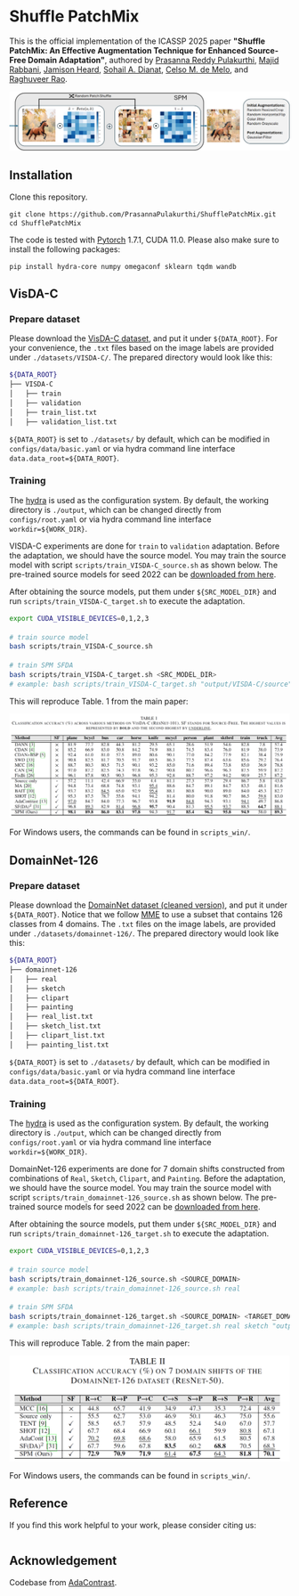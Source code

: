 # Shuffle PatchMix

This is the official implementation of the ICASSP 2025 paper **"Shuffle PatchMix: An Effective Augmentation Technique for Enhanced Source-Free Domain Adaptation"**, authored by [Prasanna Reddy Pulakurthi](https://www.prasannapulakurthi.com/), [Majid Rabbani](https://www.rit.edu/directory/mxreee-majid-rabbani), [Jamison Heard](https://www.rit.edu/directory/jrheee-jamison-heard), [Sohail A. Dianat](https://www.rit.edu/directory/sadeee-sohail-dianat), [Celso M. de Melo](https://celsodemelo.net/), and [Raghuveer Rao](https://ieeexplore.ieee.org/author/37281258600).


![Main figure](media/spm.png)

## Installation

Clone this repository.

  ~~~
  git clone https://github.com/PrasannaPulakurthi/ShufflePatchMix.git
  cd ShufflePatchMix
  ~~~
    
The code is tested with [Pytorch](https://pytorch.org/get-started/locally/) 1.7.1, CUDA 11.0. Please also make sure to install the following packages:

  ~~~
  pip install hydra-core numpy omegaconf sklearn tqdm wandb
  ~~~

## VisDA-C

### **Prepare dataset**

Please download the [VisDA-C dataset](https://github.com/VisionLearningGroup/taskcv-2017-public/tree/master/classification), and put it under `${DATA_ROOT}`. For your convenience, the `.txt` files based on the image labels are provided under `./datasets/VISDA-C/`. The prepared directory would look like this:

```bash
${DATA_ROOT}
├── VISDA-C
│   ├── train
│   ├── validation
│   ├── train_list.txt
│   ├── validation_list.txt
```

`${DATA_ROOT}` is set to `./datasets/` by default, which can be modified in `configs/data/basic.yaml` or via hydra command line interface `data.data_root=${DATA_ROOT}`.

### **Training**
The [hydra](https://github.com/facebookresearch/hydra) is used as the configuration system. By default, the working directory is `./output`, which can be changed directly from `configs/root.yaml` or via hydra command line interface `workdir=${WORK_DIR}`.

VISDA-C experiments are done for `train` to `validation` adaptation. Before the adaptation, we should have the source model. You may train the source model with script `scripts/train_VISDA-C_source.sh` as shown below. The pre-trained source models for seed 2022 can be [downloaded from here](https://drive.google.com/drive/folders/1vpNxkSBN2yhHM4Xxwp11tza6pcZpXKkU?usp=drive_link).

After obtaining the source models, put them under `${SRC_MODEL_DIR}` and run `scripts/train_VISDA-C_target.sh` to execute the adaptation.

```bash
export CUDA_VISIBLE_DEVICES=0,1,2,3

# train source model
bash scripts/train_VISDA-C_source.sh

# train SPM SFDA
bash scripts/train_VISDA-C_target.sh <SRC_MODEL_DIR>
# example: bash scripts/train_VISDA-C_target.sh "output/VISDA-C/source" 
```

This will reproduce Table. 1 from the main paper:

![Table 1](media/table1.png)

For Windows users, the commands can be found in `scripts_win/`.

## DomainNet-126

### **Prepare dataset**

Please download the [DomainNet dataset (cleaned version)](http://ai.bu.edu/M3SDA/), and put it under `${DATA_ROOT}`. Notice that we follow [MME](https://arxiv.org/abs/1904.06487) to use a subset that contains 126 classes from 4 domains. The `.txt` files on the image labels, are provided under `./datasets/domainnet-126/`. The prepared directory would look like this:

```bash
${DATA_ROOT}
├── domainnet-126
│   ├── real
│   ├── sketch
│   ├── clipart
│   ├── painting
│   ├── real_list.txt
│   ├── sketch_list.txt
│   ├── clipart_list.txt
│   ├── painting_list.txt
```

`${DATA_ROOT}` is set to `./datasets/` by default, which can be modified in `configs/data/basic.yaml` or via hydra command line interface `data.data_root=${DATA_ROOT}`.

### **Training**
The [hydra](https://github.com/facebookresearch/hydra) is used as the configuration system. By default, the working directory is `./output`, which can be changed directly from `configs/root.yaml` or via hydra command line interface `workdir=${WORK_DIR}`.

DomainNet-126 experiments are done for 7 domain shifts constructed from combinations of `Real`, `Sketch`, `Clipart`, and `Painting`. Before the adaptation, we should have the source model. You may train the source model with script `scripts/train_domainnet-126_source.sh` as shown below. The pre-trained source models for seed 2022 can be [downloaded from here](https://drive.google.com/drive/folders/1vpNxkSBN2yhHM4Xxwp11tza6pcZpXKkU?usp=drive_link).

After obtaining the source models, put them under `${SRC_MODEL_DIR}` and run `scripts/train_domainnet-126_target.sh` to execute the adaptation.

```bash
export CUDA_VISIBLE_DEVICES=0,1,2,3

# train source model
bash scripts/train_domainnet-126_source.sh <SOURCE_DOMAIN>
# example: bash scripts/train_domainnet-126_source.sh real

# train SPM SFDA
bash scripts/train_domainnet-126_target.sh <SOURCE_DOMAIN> <TARGET_DOMAIN> <SRC_MODEL_DIR>
# example: bash scripts/train_domainnet-126_target.sh real sketch "output/domainnet-126/source"
```

This will reproduce Table. 2 from the main paper:

![Table 2](media/table2.png)

For Windows users, the commands can be found in `scripts_win/`.

## Reference

If you find this work helpful to your work, please consider citing us:
```
```

## Acknowledgement
Codebase from [AdaContrast](https://github.com/DianCh/AdaContrast).
